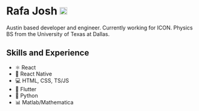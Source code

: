 # Rafa Josh <a href="https://linkedin.com/in/rafael-josh-261552153"  target="blank"><img color="white" src="https://cdn.jsdelivr.net/npm/simple-icons@3.0.1/icons/linkedin.svg" alt="rafael-josh-261552153" height="20" width="20"  /></a>

Austin based developer and engineer. Currently working for ICON. Physics BS from the University of Texas at Dallas.

## Skills and Experience
* ⚛ React
* 📱 React Native
* 💻 HTML, CSS, TS/JS
* 🌌 Flutter
* 🐍 Python
* 📊 Matlab/Mathematica





</p>
